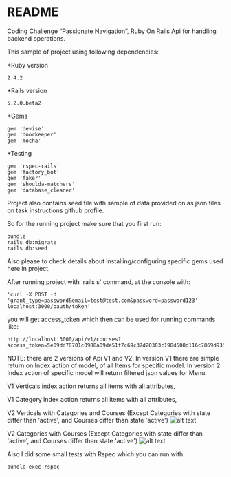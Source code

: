 # README

Coding Challenge “Passionate Navigation”, Ruby On Rails Api for handling backend operations.

This sample of project using following dependencies:

*Ruby version  
  
    2.4.2
  
*Rails version  
  
    5.2.0.beta2

*Gems 

    gem 'devise'
    gem 'doorkeeper'
    gem 'mocha'

*Testing  

    gem 'rspec-rails'
    gem 'factory_bot'
    gem 'faker'
    gem 'shoulda-matchers'
    gem 'database_cleaner'

Project also contains seed file with sample of data provided on as json files on task instructions github profile.

So for the running project make sure that you first run:

    bundle
    rails db:migrate
    rails db:seed
    
Also please to check details about installing/configuring specific gems used here in project.

After running project with 'rails s' command, at the console with:
    
    'curl -X POST -d 'grant_type=password&email=test@test.com&password=password123' localhost:3000/oauth/token'  
you will get access_token which then can be used for running commands like:
    
    http://localhost:3000/api/v1/courses?access_token=5e09dd78701c0988a09de51f7c69c37d20303c198d508d116c7869d935dc6eb3
    
NOTE: there are 2 versions of Api V1 and V2. In version V1 there are simple return on Index action of model,
 of all Items for specific model.
 In version 2 Index action of specific model will return filtered json values for Menu.
         
V1 Verticals index action returns all items with all attributes,

V1 Category index action returns all items with all attributes,
         
V2 Verticals with Categories and Courses (Except Categories with state differ than 'active', and Courses differ than state 'active')
![alt text](https://imgur.com/Ck2WuWJ.png)

V2 Categories with Courses (Except Categories with state differ than 'active', and Courses differ than state 'active')
![alt text](https://imgur.com/Vrclp53.png)  

Also I did some small tests with Rspec which you can run with:

    bundle exec rspec
        